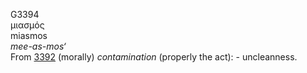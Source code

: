 G3394  
μιασμός  
miasmos  
*mee-as-mos‘*  
From [3392](g3392) (morally) *contamination* (properly the act): -
uncleanness.  
